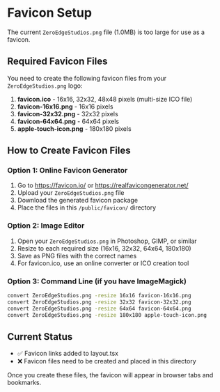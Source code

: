 # Favicon Setup

The current `ZeroEdgeStudios.png` file (1.0MB) is too large for use as a favicon.

## Required Favicon Files

You need to create the following favicon files from your `ZeroEdgeStudios.png` logo:

1. **favicon.ico** - 16x16, 32x32, 48x48 pixels (multi-size ICO file)
2. **favicon-16x16.png** - 16x16 pixels
3. **favicon-32x32.png** - 32x32 pixels  
4. **favicon-64x64.png** - 64x64 pixels
5. **apple-touch-icon.png** - 180x180 pixels

## How to Create Favicon Files

### Option 1: Online Favicon Generator
1. Go to https://favicon.io/ or https://realfavicongenerator.net/
2. Upload your `ZeroEdgeStudios.png` file
3. Download the generated favicon package
4. Place the files in this `/public/favicon/` directory

### Option 2: Image Editor
1. Open your `ZeroEdgeStudios.png` in Photoshop, GIMP, or similar
2. Resize to each required size (16x16, 32x32, 64x64, 180x180)
3. Save as PNG files with the correct names
4. For favicon.ico, use an online converter or ICO creation tool

### Option 3: Command Line (if you have ImageMagick)
```bash
convert ZeroEdgeStudios.png -resize 16x16 favicon-16x16.png
convert ZeroEdgeStudios.png -resize 32x32 favicon-32x32.png
convert ZeroEdgeStudios.png -resize 64x64 favicon-64x64.png
convert ZeroEdgeStudios.png -resize 180x180 apple-touch-icon.png
```

## Current Status
- ✅ Favicon links added to layout.tsx
- ❌ Favicon files need to be created and placed in this directory

Once you create these files, the favicon will appear in browser tabs and bookmarks.
